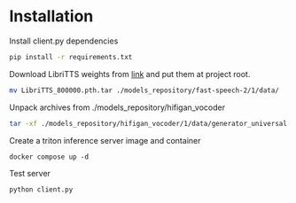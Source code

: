 # Installation

Install client.py dependencies
```bash
pip install -r requirements.txt
```

Download LibriTTS weights from [link](https://drive.google.com/drive/folders/1DOhZGlTLMbbAAFZmZGDdc77kz1PloS7F?usp=sharing) and put them at project root.
```bash
mv LibriTTS_800000.pth.tar ./models_repository/fast-speech-2/1/data/
```

Unpack archives from ./models_repository/hifigan_vocoder
```bash
tar -xf ./models_repository/hifigan_vocoder/1/data/generator_universal.pth.tar.zip
```

Create a triton inference server image and container
```
docker compose up -d
```

Test server
```
python client.py
```
